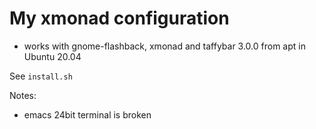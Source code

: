 # My xmonad configuration

* works with gnome-flashback, xmonad and taffybar 3.0.0 from apt in Ubuntu 20.04

See `install.sh`

Notes:

* emacs 24bit terminal is broken
